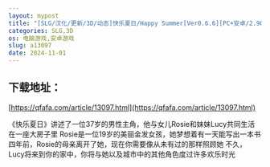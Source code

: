 ```yaml
---
layout: mypost
title: "[SLG/汉化/更新/3D/动态]快乐夏日/Happy Summer[Ver0.6.6][PC+安卓/2.9G]"
categories: SLG,3D
os: 电脑游戏,安卓游戏
slug: a13097
date: 2024-11-01
---
```


## 下载地址：

[https://qfafa.com/article/13097.html](https://qfafa.com/article/13097.html)

《快乐夏日》讲述了一位37岁的男性主角，他与女儿Rosie和妹妹Lucy共同生活在一座大房子里
Rosie是一位19岁的美丽金发女孩，她梦想着有一天能写出一本书
四年前，Rosie的母亲离开了她，现在你需要像从未有过的那样照顾她
不久，Lucy将来到你的家中，你将与她以及城市中的其他角色度过许多欢乐时光